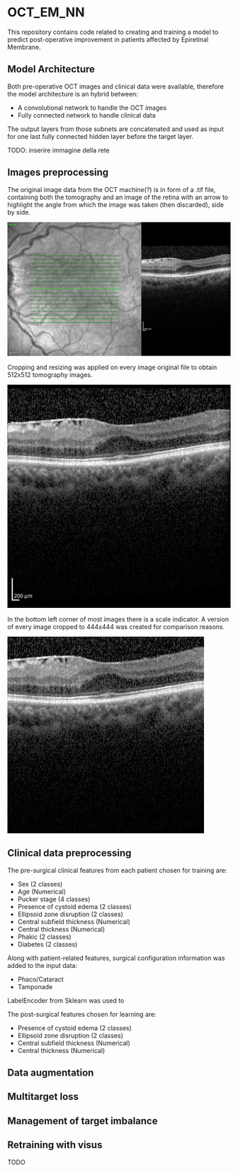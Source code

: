 # OCT_EM_NN

This repository contains code related to creating and training a model to predict post-operative improvement in patients affected by Epiretinal Membrane.

## Model Architecture 

Both pre-operative OCT images and clinical data were available, therefore the model architecture is an hybrid between:
- A convolutional network to handle the OCT images
- Fully connected network to handle clinical data

The output layers from those subnets are concatenated and used as input for one last fully connected hidden layer before the target layer.

TODO: inserire immagine della rete

## Images preprocessing

The original image data from the OCT machine(?) is in form of a .tif file, containing both the tomography and an image of the retina with an arrow to highlight the angle from which the image was taken (then discarded), side by side.

![Alt text](ReadmeIMGS/OCT.png)

Cropping and resizing was applied on every image original file to obtain 512x512 tomography images.

![Alt text](ReadmeIMGS/OCTcrop.png)

In the bottom left corner of most images there is a scale indicator. A version of every image cropped to 444x444 was created for comparison reasons.

![Alt text](ReadmeIMGS/OCTnorul.png)

## Clinical data preprocessing

The pre-surgical clinical features from each patient chosen for training are:
- Sex (2 classes)
- Age (Numerical)
- Pucker stage (4 classes)
- Presence of cystoid edema (2 classes)
- Ellipsoid zone disruption (2 classes)
- Central subfield thickness (Numerical)
- Central thickness (Numerical)
- Phakic (2 classes)
- Diabetes (2 classes)

Along with patient-related features, surgical configuration information was added to the input data:
- Phaco/Cataract
- Tamponade

LabelEncoder from Sklearn was used to 

The post-surgical features chosen for learning are:
- Presence of cystoid edema (2 classes)
- Ellipsoid zone disruption (2 classes)
- Central subfield thickness (Numerical)
- Central thickness (Numerical)





## Data augmentation



## Multitarget loss

## Management of target imbalance

## Retraining with visus

TODO